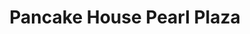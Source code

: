 ---
addr: ' Pearl Plaza'
city: Pasig
country: Philippines
description: Pearl Plaza (Pearl Dr.) Pasig City Pasig
id: 4d55d53758856dcb3f394f6d
lat: 14.580262029815575
lng: 121.06005480857993
title: Pancake House Pearl Plaza
venue: Pancake House
---